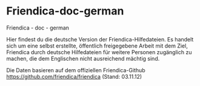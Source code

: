 Friendica-doc-german
====================

Friendica - doc - german

Hier findest du die deutsche Version der Friendica-Hilfedateien. 
Es handelt sich um eine selbst erstellte, öffentlich freigegebene Arbeit mit dem Ziel, Friendica durch deutsche Hilfedateien für weitere Personen zugänglich zu machen, die dem Englischen nicht ausreichend mächtig sind. 

Die Daten basieren auf dem offiziellen Friendica-Github https://github.com/friendica/friendica (Stand: 03.11.12)

